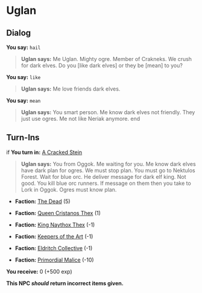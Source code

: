 # Uglan
## Dialog

**You say:** `hail`



>**Uglan says:** Me Uglan. Mighty ogre. Member of Crakneks. We crush for dark elves. Do you [like dark elves] or they be [mean] to you?

**You say:** `like`



>**Uglan says:** Me love friends dark elves.

**You say:** `mean`



>**Uglan says:** You smart person. Me know dark elves not friendly. They just use ogres. Me not like Neriak anymore.
end

## Turn-Ins





if **You turn in:** [A Cracked Stein](/item/13357)


>**Uglan says:** You from Oggok. Me waiting for you. Me know dark elves have dark plan for ogres. We must stop plan. You must go to Nektulos Forest. Wait for blue orc. He deliver message for dark elf king. Not good. You kill blue orc runners. If message on them then you take to Lork in Oggok. Ogres must know plan.


* __Faction:__ [The Dead](/faction/239) (5)


* __Faction:__ [Queen Cristanos Thex](/faction/303) (1)


* __Faction:__ [King Naythox Thex](/faction/278) (-1)


* __Faction:__ [Keepers of the Art](/faction/275) (-1)


* __Faction:__ [Eldritch Collective](/faction/245) (-1)


* __Faction:__ [Primordial Malice](/faction/1522) (-10)


 **You receive:** 0 (+500 exp)




**This NPC *should* return incorrect items given.**
